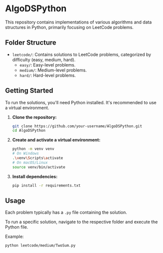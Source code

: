 # AlgoDSPython

This repository contains implementations of various algorithms and data structures in Python, primarily focusing on LeetCode problems.

## Folder Structure

*   `leetcode/`: Contains solutions to LeetCode problems, categorized by difficulty (easy, medium, hard).
    *   `easy/`: Easy-level problems.
    *   `medium/`: Medium-level problems.
    *   `hard/`: Hard-level problems.

## Getting Started

To run the solutions, you'll need Python installed. It's recommended to use a virtual environment.

1.  **Clone the repository:**
    ```bash
    git clone https://github.com/your-username/AlgoDSPython.git
    cd AlgoDSPython
    ```

2.  **Create and activate a virtual environment:**
    ```bash
    python -m venv venv
    # On Windows
    .\venv\Scripts\activate
    # On macOS/Linux
    source venv/bin/activate
    ```

3.  **Install dependencies:**
    ```bash
    pip install -r requirements.txt
    ```

## Usage

Each problem typically has a `.py` file containing the solution.

To run a specific solution, navigate to the respective folder and execute the Python file.

Example:

```bash
python leetcode/medium/TwoSum.py
```
